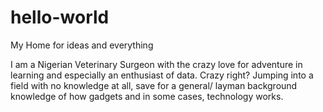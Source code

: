 # hello-world
My Home for ideas and everything

I am a Nigerian Veterinary Surgeon with the crazy love for adventure in learning and especially an enthusiast of data. 
Crazy right? 
Jumping into a field with no knowledge at all, save for a general/ layman background knowledge of how gadgets and in some cases, technology works.
